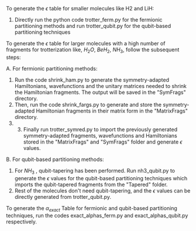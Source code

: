
To generate the $\epsilon$ table for smaller molecules like H2 and LiH:
1. Directly run the python code trotter_ferm.py for the fermionic partitioning methods and run trotter_qubit.py for the qubit-based partitioning techniques


To generate the $\epsilon$ table for larger molecules with a high number of fragments for trotterization like, $H_{2}O$, $BeH_{2}$, $NH_{3}$, follow the subsequent steps:


A. For fermionic partitioning methods:

  1. Run the code shrink_ham.py to generate the symmetry-adapted Hamiltonians, wavefunctions and the unitary matrices needed to shrink the Hamiltonian fragments. The output will be saved in the "SymFrags" directory.
  2. Then, run the code shrink_fargs.py to generate and store the symmetry-adapted Hamiltonian fragments in their matrix form in the "MatrixFrags" directory.
  3. 3. Finally run trotter_symred.py to import the previously generated symmetry-adapted fragments, wavefunctions and Hamiltonians stored in the "MatrixFrags" and "SymFrags" folder and generate $\epsilon$ values.



B. For qubit-based partitioning methods:
   1. For $NH_{3}$ , qubit-tapering has been performed. Run nh3_qubit.py to generate the $\epsilon$ values for the qubit-based partitioning techniques which imports the qubit-tapered fragments from the "Tapered" folder.
   2. Rest of the molecules don't need qubit-tapering, and the $\epsilon$ values can be directly generated from trotter_qubit.py.

To generate the $\alpha_{exact}$ Table for fermionic and qubit-based partitioning techniques, run the codes exact_alphas_ferm.py and exact_alphas_qubit.py respectively.
